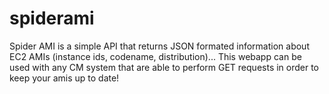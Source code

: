 # spiderami
Spider AMI is a simple API that returns JSON formated  information about EC2 AMIs (instance ids, codename, distribution)... This webapp can be used with any CM system that are able to perform GET requests in order to keep your amis up to date!
